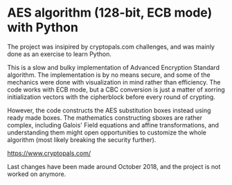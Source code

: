 # AES algorithm (128-bit, ECB mode) with Python

The project was insipired by cryptopals.com challenges, and was mainly done as an exercise to learn Python.

This is a slow and bulky implementation of Advanced Encryption Standard algorithm. The implementation is by no means secure,
and some of the mechanics were done with visualization in mind rather than efficiency. The code works with ECB mode, but a
CBC conversion is just a matter of xorring initialization vectors with the cipherblock before every round of crypting.

However, the code constructs the AES substitution boxes instead using ready made boxes. The mathematics constructing 
sboxes are rather complex, including Galois' Field equations and affine transformations, and understanding them might open opportunities to customize the whole algorithm (most likely breaking the security further).

https://www.cryptopals.com/

Last changes have been made around October 2018, and the project is not worked on anymore.
